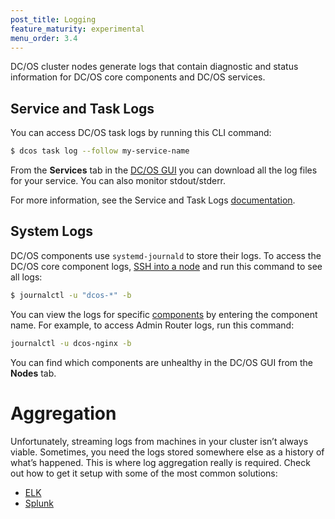 ```yaml
---
post_title: Logging
feature_maturity: experimental
menu_order: 3.4
---
```


DC/OS cluster nodes generate logs that contain diagnostic and status information for DC/OS core components and DC/OS services.

## Service and Task Logs

You can access DC/OS task logs by running this CLI command: 

```bash
$ dcos task log --follow my-service-name
```

From the **Services** tab in the [DC/OS GUI](/docs/1.9/usage/webinterface/) you can download all the log files for your service. You can also monitor stdout/stderr.

For more information, see the Service and Task Logs [documentation](/docs/1.9/administration/logging/quickstart/index.html).

## System Logs

DC/OS components use `systemd-journald` to store their logs. To access the DC/OS core component logs, [SSH into a node][5] and run this command to see all logs:

```bash
$ journalctl -u "dcos-*" -b
```

You can view the logs for specific [components](/docs/1.9/overview/components/) by entering the component name. For example, to access Admin Router logs, run this command:
    
```bash
journalctl -u dcos-nginx -b
``` 

You can find which components are unhealthy in the DC/OS GUI from the **Nodes** tab.

<!-- ![system health](../img/ui-system-health-logging.gif) -->


# Aggregation

Unfortunately, streaming logs from machines in your cluster isn’t always viable. Sometimes, you need the logs stored somewhere else as a history of what’s happened. This is where log aggregation really is required. Check out how to get it setup with some of the most common solutions:

- [ELK](/docs/1.9/administration/logging/aggregating/elk/)
- [Splunk](/docs/1.9/administration/logging/aggregating/splunk/)


[1]: /docs/1.9/administration/logging/quickstart/index.html
[2]: /docs/1.9/usage/cli/install/
[3]: /docs/1.9/administration/logging/aggregating/elk/
[4]: /docs/1.9/administration/logging/aggregating/splunk/
[5]: /docs/1.9/administration/access-node/sshcluster/